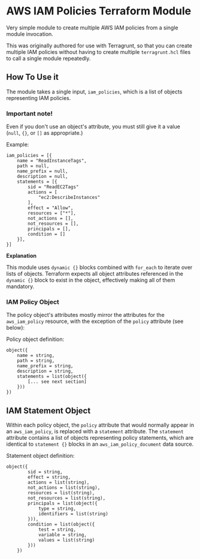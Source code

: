 # AWS IAM Policies Terraform Module

Very simple module to create multiple AWS IAM policies from a single module invocation.

This was originally authored for use with Terragrunt, so that you can create multiple IAM policies without having to create multiple `terragrunt.hcl` files to call a single module repeatedly.

## How To Use it

The module takes a single input, `iam_policies`, which is a list of objects representing IAM policies.

### Important note! ###

Even if you don't use an object's attribute, you must still give it a value (`null`, `{}`, or `[]` as appropriate.)

Example:

    iam_policies = [{
        name = "ReadInstanceTags",
        path = null,
        name_prefix = null,
        description = null,
        statements = [{
            sid = "ReadEC2Tags"
            actions = [
                "ec2:DescribeInstances"
            ],
            effect = "Allow",
            resources = ["*"],
            not_actions = [],
            not_resources = [],
            principals = [],
            condition = []
        }],
    }]

**Explanation**

This module uses `dynamic {}` blocks combined with `for_each` to iterate over lists of objects. Terraform expects all object attributes referenced in the `dynamic {}` block to exist in the object, effectively making all of them mandatory.

### IAM Policy Object

The policy object's attributes mostly mirror the attributes for the `aws_iam_policy` resource, with the exception of the `policy` attribute (see below):

Policy object definition:

    object({
        name = string,
        path = string,
        name_prefix = string,
        description = string,
        statements = list(object({
            [... see next section]
        }))
    })

## IAM Statement Object

Within each policy object, the `policy` attribute that would normally appear in an `aws_iam_policy`, is replaced with a `statement` attribute. The `statement` attribute contains a list of objects representing policy statements, which are identical to `statement {}` blocks in an `aws_iam_policy_document` data source.

Statement object definition:

    object({
            sid = string,
            effect = string,
            actions = list(string),
            not_actions = list(string),
            resources = list(string),
            not_resources = list(string),
            principals = list(object({
                type = string,
                identifiers = list(string)
            })),
            condition = list(object({
                test = string,
                variable = string,
                values = list(string)
            }))
        })